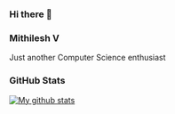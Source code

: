 ### Hi there 👋
### Mithilesh V

Just another Computer Science enthusiast 

### GitHub Stats

[![My github stats](https://github-readme-stats.vercel.app/api?username=Mithilesh-V&count_private=true&show_icons=true&theme=gotham)](https://github.com/anuraghazra/github-readme-stats)


